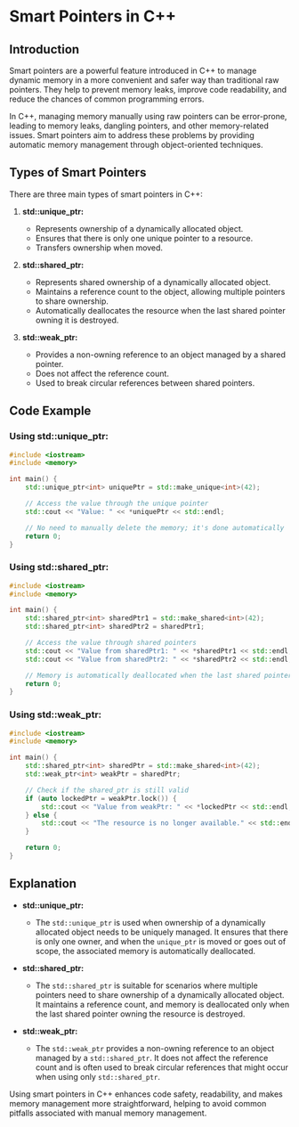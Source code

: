 # Smart Pointers in C++

## Introduction

Smart pointers are a powerful feature introduced in C++ to manage dynamic memory in a more convenient and safer way than traditional raw pointers. They help to prevent memory leaks, improve code readability, and reduce the chances of common programming errors.

In C++, managing memory manually using raw pointers can be error-prone, leading to memory leaks, dangling pointers, and other memory-related issues. Smart pointers aim to address these problems by providing automatic memory management through object-oriented techniques.

## Types of Smart Pointers

There are three main types of smart pointers in C++:

1. **std::unique_ptr:**
   - Represents ownership of a dynamically allocated object.
   - Ensures that there is only one unique pointer to a resource.
   - Transfers ownership when moved.

2. **std::shared_ptr:**
   - Represents shared ownership of a dynamically allocated object.
   - Maintains a reference count to the object, allowing multiple pointers to share ownership.
   - Automatically deallocates the resource when the last shared pointer owning it is destroyed.

3. **std::weak_ptr:**
   - Provides a non-owning reference to an object managed by a shared pointer.
   - Does not affect the reference count.
   - Used to break circular references between shared pointers.

## Code Example

### Using std::unique_ptr:

```cpp
#include <iostream>
#include <memory>

int main() {
    std::unique_ptr<int> uniquePtr = std::make_unique<int>(42);

    // Access the value through the unique pointer
    std::cout << "Value: " << *uniquePtr << std::endl;

    // No need to manually delete the memory; it's done automatically
    return 0;
}
```

### Using std::shared_ptr:

```cpp
#include <iostream>
#include <memory>

int main() {
    std::shared_ptr<int> sharedPtr1 = std::make_shared<int>(42);
    std::shared_ptr<int> sharedPtr2 = sharedPtr1;

    // Access the value through shared pointers
    std::cout << "Value from sharedPtr1: " << *sharedPtr1 << std::endl;
    std::cout << "Value from sharedPtr2: " << *sharedPtr2 << std::endl;

    // Memory is automatically deallocated when the last shared pointer is destroyed
    return 0;
}
```

### Using std::weak_ptr:

```cpp
#include <iostream>
#include <memory>

int main() {
    std::shared_ptr<int> sharedPtr = std::make_shared<int>(42);
    std::weak_ptr<int> weakPtr = sharedPtr;

    // Check if the shared_ptr is still valid
    if (auto lockedPtr = weakPtr.lock()) {
        std::cout << "Value from weakPtr: " << *lockedPtr << std::endl;
    } else {
        std::cout << "The resource is no longer available." << std::endl;
    }

    return 0;
}
```

## Explanation

- **std::unique_ptr:**
  - The `std::unique_ptr` is used when ownership of a dynamically allocated object needs to be uniquely managed. It ensures that there is only one owner, and when the `unique_ptr` is moved or goes out of scope, the associated memory is automatically deallocated.

- **std::shared_ptr:**
  - The `std::shared_ptr` is suitable for scenarios where multiple pointers need to share ownership of a dynamically allocated object. It maintains a reference count, and memory is deallocated only when the last shared pointer owning the resource is destroyed.

- **std::weak_ptr:**
  - The `std::weak_ptr` provides a non-owning reference to an object managed by a `std::shared_ptr`. It does not affect the reference count and is often used to break circular references that might occur when using only `std::shared_ptr`.

Using smart pointers in C++ enhances code safety, readability, and makes memory management more straightforward, helping to avoid common pitfalls associated with manual memory management.